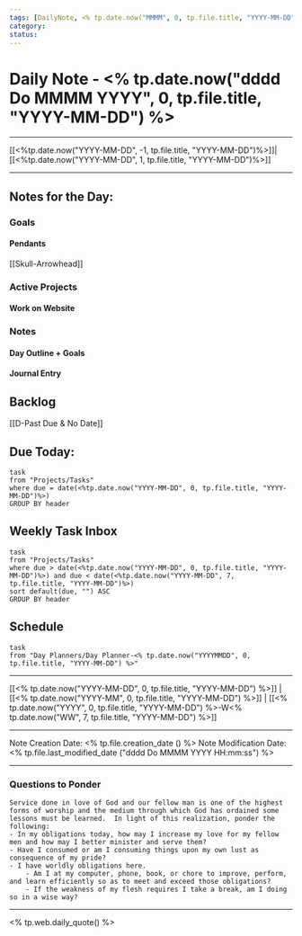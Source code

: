 ```yaml
---
tags: [DailyNote, <% tp.date.now("MMMM", 0, tp.file.title, "YYYY-MM-DD") %>, <% tp.date.now("YYYY", 0, tp.file.title, "YYYY-MM-DD") %>-W<% tp.date.now("WW", 7, tp.file.title, "YYYY-MM-DD") %>]
category:
status:
---
```


# Daily Note - <% tp.date.now("dddd Do MMMM YYYY", 0, tp.file.title, "YYYY-MM-DD") %>

---
[[<%tp.date.now("YYYY-MM-DD", -1, tp.file.title, "YYYY-MM-DD")%>]]|[[<%tp.date.now("YYYY-MM-DD", 1, tp.file.title, "YYYY-MM-DD")%>]]

---

## Notes for the Day:
### Goals
#### Pendants
[[Skull-Arrowhead]]

### Active Projects
#### Work on Website

### Notes
#### Day Outline + Goals

#### Journal Entry

## Backlog
[[D-Past Due & No Date]]

## Due Today:
```dataview
task
from "Projects/Tasks"
where due = date(<%tp.date.now("YYYY-MM-DD", 0, tp.file.title, "YYYY-MM-DD")%>)
GROUP BY header
```

## Weekly Task Inbox
```dataview
task
from "Projects/Tasks"
where due > date(<%tp.date.now("YYYY-MM-DD", 0, tp.file.title, "YYYY-MM-DD")%>) and due < date(<%tp.date.now("YYYY-MM-DD", 7, tp.file.title, "YYYY-MM-DD")%>)
sort default(due, "") ASC
GROUP BY header
```

## Schedule
```dataview
task
from "Day Planners/Day Planner-<% tp.date.now("YYYYMMDD", 0, tp.file.title, "YYYY-MM-DD") %>"

```
---
[[<% tp.date.now("YYYY-MM-DD", 0, tp.file.title, "YYYY-MM-DD") %>]] | [[<% tp.date.now("YYYY-MM", 0, tp.file.title, "YYYY-MM-DD") %>]] | [[<% tp.date.now("YYYY", 0, tp.file.title, "YYYY-MM-DD") %>-W<% tp.date.now("WW", 7, tp.file.title, "YYYY-MM-DD") %>]]

---

Note Creation Date: <% tp.file.creation_date () %>
Note Modification Date: <% tp.file.last_modified_date ("dddd Do MMMM YYYY HH:mm:ss") %> 

---
### Questions to Ponder
	Service done in love of God and our fellow man is one of the highest forms of worship and the medium through which God has ordained some lessons must be learned.  In light of this realization, ponder the following:
	- In my obligations today, how may I increase my love for my fellow men and how may I better minister and serve them?
	- Have I consumed or am I consuming things upon my own lust as consequence of my pride?
	- I have worldly obligations here.  
		- Am I at my computer, phone, book, or chore to improve, perform, and learn efficiently so as to meet and exceed those obligations?  
		- If the weakness of my flesh requires I take a break, am I doing so in a wise way?

--- 
<% tp.web.daily_quote() %>